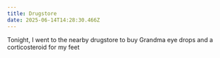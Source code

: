 ```yaml
---
title: Drugstore
date: 2025-06-14T14:28:30.466Z
---
```


Tonight, I went to the nearby drugstore to buy Grandma eye drops and a corticosteroid for my feet

